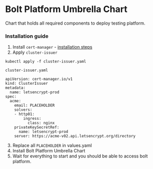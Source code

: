 # Bolt Platform Umbrella Chart
Chart that holds all required components to deploy testing platform.

### Installation guide
1. Install `cert-manager` - [installation steps](https://cert-manager.io/docs/installation/helm/#steps)
2. Apply `cluster-issuer` 
```
kubectl apply -f cluster-issuer.yaml
```
`cluster-issuer.yaml`
```
apiVersion: cert-manager.io/v1
kind: ClusterIssuer
metadata:
  name: letsencrypt-prod
spec:
  acme:
    email: PLACEHOLDER
    solvers: 
    - http01:
        ingress:
          class: nginx
    privateKeySecretRef:
      name: letsencrypt-prod
    server: https://acme-v02.api.letsencrypt.org/directory
```
3. Replace all `PLACEHOLDER` in values.yaml
4. Install Bolt Platform Umbrella Chart
5. Wait for everything to start and you should be able to access bolt platform.